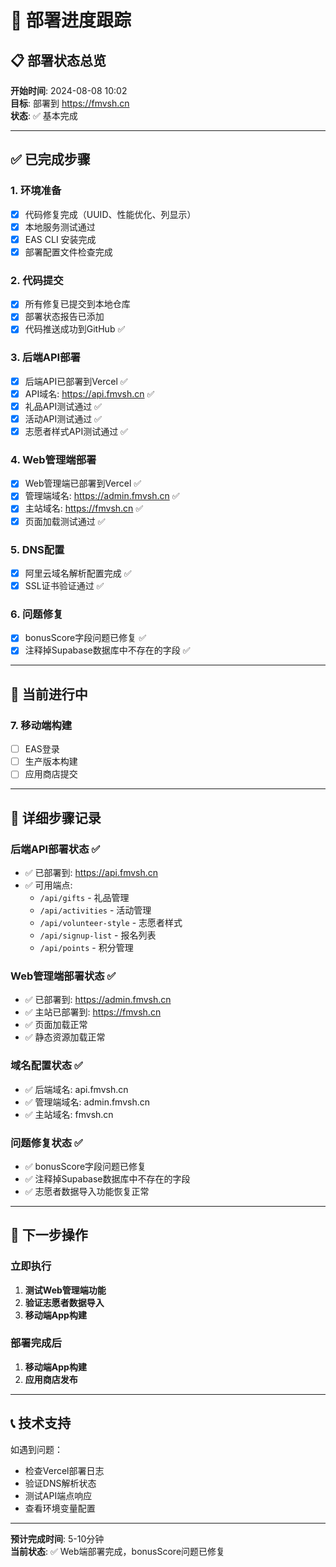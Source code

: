 # 🚀 部署进度跟踪

## 📋 部署状态总览

**开始时间**: 2024-08-08 10:02  
**目标**: 部署到 https://fmvsh.cn  
**状态**: ✅ 基本完成

---

## ✅ 已完成步骤

### 1. 环境准备
- [x] 代码修复完成（UUID、性能优化、列显示）
- [x] 本地服务测试通过
- [x] EAS CLI 安装完成
- [x] 部署配置文件检查完成

### 2. 代码提交
- [x] 所有修复已提交到本地仓库
- [x] 部署状态报告已添加
- [x] 代码推送成功到GitHub ✅

### 3. 后端API部署
- [x] 后端API已部署到Vercel ✅
- [x] API域名: https://api.fmvsh.cn ✅
- [x] 礼品API测试通过 ✅
- [x] 活动API测试通过 ✅
- [x] 志愿者样式API测试通过 ✅

### 4. Web管理端部署
- [x] Web管理端已部署到Vercel ✅
- [x] 管理端域名: https://admin.fmvsh.cn ✅
- [x] 主站域名: https://fmvsh.cn ✅
- [x] 页面加载测试通过 ✅

### 5. DNS配置
- [x] 阿里云域名解析配置完成 ✅
- [x] SSL证书验证通过 ✅

### 6. 问题修复
- [x] bonusScore字段问题已修复 ✅
- [x] 注释掉Supabase数据库中不存在的字段 ✅

---

## 🔄 当前进行中

### 7. 移动端构建
- [ ] EAS登录
- [ ] 生产版本构建
- [ ] 应用商店提交

---

## 📝 详细步骤记录

### 后端API部署状态 ✅
- ✅ 已部署到: https://api.fmvsh.cn
- ✅ 可用端点:
  - `/api/gifts` - 礼品管理
  - `/api/activities` - 活动管理
  - `/api/volunteer-style` - 志愿者样式
  - `/api/signup-list` - 报名列表
  - `/api/points` - 积分管理

### Web管理端部署状态 ✅
- ✅ 已部署到: https://admin.fmvsh.cn
- ✅ 主站已部署到: https://fmvsh.cn
- ✅ 页面加载正常
- ✅ 静态资源加载正常

### 域名配置状态 ✅
- ✅ 后端域名: api.fmvsh.cn
- ✅ 管理端域名: admin.fmvsh.cn
- ✅ 主站域名: fmvsh.cn

### 问题修复状态 ✅
- ✅ bonusScore字段问题已修复
- ✅ 注释掉Supabase数据库中不存在的字段
- ✅ 志愿者数据导入功能恢复正常

---

## 🎯 下一步操作

### 立即执行
1. **测试Web管理端功能**
2. **验证志愿者数据导入**
3. **移动端App构建**

### 部署完成后
1. **移动端App构建**
2. **应用商店发布**

---

## 📞 技术支持

如遇到问题：
- 检查Vercel部署日志
- 验证DNS解析状态
- 测试API端点响应
- 查看环境变量配置

---

**预计完成时间**: 5-10分钟  
**当前状态**: ✅ Web端部署完成，bonusScore问题已修复
